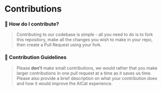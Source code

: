 # Contributions

### 🤔 How do I contribute?
>Contributing to our codebase is simple - all you need to do is to fork this repository, make all the changes you wish to make in your repo, then create a Pull Request using your fork.

### 🧾 Contribution Guidelines
>Please **don't** make small contributions, we would rather that you make larger contributions in one pull request at a time as it saves us time. Please also provide a brief description on what your contribution does and how it would improve the AICat experience.
